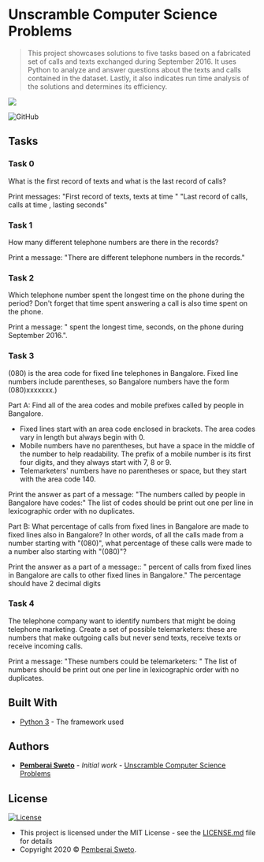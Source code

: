 ﻿# Unscramble Computer Science Problems

> This project showcases solutions to five tasks based on a fabricated set of calls and texts exchanged during September 2016. It uses Python to analyze and answer questions about the texts and calls contained in the dataset. Lastly, it also indicates run time analysis of the solutions and determines its efficiency.

![](https://upload.wikimedia.org/wikipedia/commons/f/f8/Python_logo_and_wordmark.svg)

![GitHub](https://img.shields.io/github/license/mashape/apistatus.svg)


## Tasks

### Task 0
What is the first record of texts and what is the last record of calls?

Print messages:
"First record of texts, <incoming number> texts <answering number> at time <time>"
"Last record of calls, <incoming number> calls <answering number> at time <time>, lasting <during> seconds"

### Task 1
How many different telephone numbers are there in the records?

Print a message:
"There are <count> different telephone numbers in the records."

### Task 2
Which telephone number spent the longest time on the phone during the period? 
Don't forget that time spent answering a call is also time spent on the phone.

Print a message:
"<telephone number> spent the longest time, <total time> seconds, on the phone during 
September 2016.".

### Task 3
(080) is the area code for fixed line telephones in Bangalore.
Fixed line numbers include parentheses, so Bangalore numbers
have the form (080)xxxxxxx.)

Part A: Find all of the area codes and mobile prefixes called by people
in Bangalore.
 - Fixed lines start with an area code enclosed in brackets. The area
   codes vary in length but always begin with 0.
 - Mobile numbers have no parentheses, but have a space in the middle
   of the number to help readability. The prefix of a mobile number
   is its first four digits, and they always start with 7, 8 or 9.
 - Telemarketers' numbers have no parentheses or space, but they start
   with the area code 140.

Print the answer as part of a message:
"The numbers called by people in Bangalore have codes:"
 <list of codes>
The list of codes should be print out one per line in lexicographic order with no duplicates.

Part B: What percentage of calls from fixed lines in Bangalore are made
to fixed lines also in Bangalore? In other words, of all the calls made
from a number starting with "(080)", what percentage of these calls
were made to a number also starting with "(080)"?

Print the answer as a part of a message::
"<percentage> percent of calls from fixed lines in Bangalore are calls
to other fixed lines in Bangalore."
The percentage should have 2 decimal digits

### Task 4
The telephone company want to identify numbers that might be doing
telephone marketing. Create a set of possible telemarketers:
these are numbers that make outgoing calls but never send texts,
receive texts or receive incoming calls.

Print a message:
"These numbers could be telemarketers: "
<list of numbers>
The list of numbers should be print out one per line in lexicographic order with no duplicates.

## Built With

* [Python 3](https://www.python.org/) - The framework used

## Authors

* **[Pemberai Sweto](https://github.com/thepembeweb)** - *Initial work* - [Unscramble Computer Science Problems](https://github.com/thepembeweb/unscramble-computer-science-problems)

## License

[![License](http://img.shields.io/:license-mit-green.svg?style=flat-square)](http://badges.mit-license.org)

- This project is licensed under the MIT License - see the [LICENSE.md](LICENSE.md) file for details
- Copyright 2020 © [Pemberai Sweto](https://github.com/thepembeweb).


